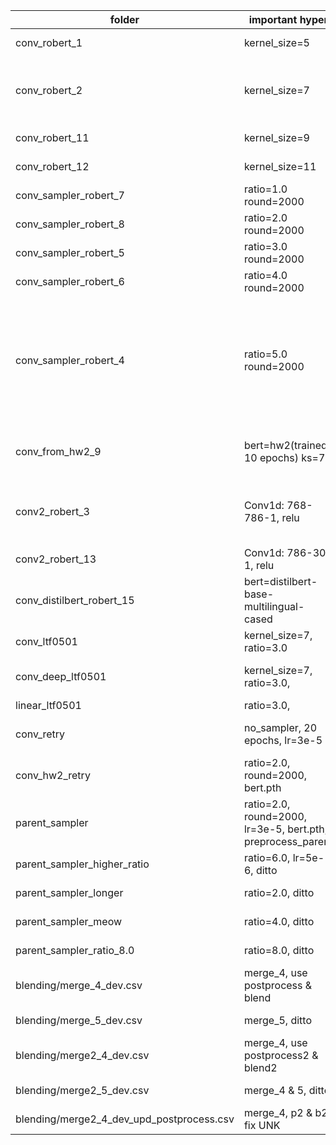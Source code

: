 
| folder | important hyper | info | comment |
| - | - | - | - |
| conv_robert_1 | kernel_size=5 | conv_dev.csv: 0.9218325073071548 | |
| conv_robert_2 | kernel_size=7 | conv_dev.csv: 0.9276401067479988, 30_conv_dev.csv: 0.9281865548354303 | larger kernel_size seems to work better, and pocket with CE loss is not good |
| conv_robert_11 | kernel_size=9 | conv_dev.csv: 0.9294573643410853 | |
| conv_robert_12 | kernel_size=11 | conv_dev.csv: 0.9289236243487101 | |
| conv_sampler_robert_7 | ratio=1.0 round=2000 | conv_sampler_dev.csv: 0.929838607192782 | |
| conv_sampler_robert_8 | ratio=2.0 round=2000 | conv_sampler_dev.csv: 0.9331681280975983 | |
| conv_sampler_robert_5 | ratio=3.0 round=2000 | conv_sampler_dev.csv: 0.9312364976490027 | |
| conv_sampler_robert_6 | ratio=4.0 round=2000 | conv_sampler_dev.csv: 0.9323929342991488 | | 
| conv_sampler_robert_4 | ratio=5.0 round=2000 | conv_sampler_dev.csv: 0.9320116914474523 | different ratios didn't have much difference except ratio=1.0. this might implies that we may not need sampler and model probably will not suffer from imbalanced data |
| conv_from_hw2_9 | bert=hw2(trained 10 epochs) ks=7 | conv_hw2_dev.csv: 0.9314398271699075, **conv_hw2_test.csv(pub): 0.93523** | loss decreases faster(dev_loss 0.21~ in 1200 steps |
| conv2_robert_3 | Conv1d: 768-786-1, relu | conv2_dev.csv: 0.9210700216037618, 30_conv2_dev.csv: 0.9288727919684839 | deeper conv layer didn't improve, and pocket with CE loss is not good |
| conv2_robert_13 | Conv1d: 786-30-1, relu | conv2_dev.csv: 0.9312401285333047 | |
| conv_distilbert_robert_15 | bert=distilbert-base-multilingual-cased | conv_dis_dev.csv: 0.9303977633752702 | | 
| conv_ltf0501 | kernel_size=7, ratio=3.0 | dev f1: 0.92911 | transfer learning from hw2 |
| conv_deep_ltf0501 | kernel_size=7, ratio=3.0, | dev f1: 0.92379 | transfer learning from hw2, CNN: 256 -> 64 -> 1 | 
| linear_ltf0501 | ratio=3.0, | dev f1: 0.89568 | linear is not good | 
| conv_retry | no_sampler, 20 epochs, lr=3e-5 | best loss: 0.19300 (**test f1: 0.93802**), best f1: 0.93791 (**test f1: 0.93386**) | improved preprocess |
| conv_hw2_retry | ratio=2.0, round=2000, bert.pth | best loss: 0.17028, best f1: 0.94039(**test f1: 0.94991**) | improved preprocess with bert |
| parent_sampler | ratio=2.0, round=2000, lr=3e-5, bert.pth, preprocess_parent | best loss: 0.05278, best f1:0.94723(**test f1: 0.95025**) | thres=0.3, preprocess_parent better, merge_5 |
| parent_sampler_higher_ratio | ratio=6.0, lr=5e-6, ditto | best loss: 0.04124, best f1: 0.96454 | thres=0.4, merge_4 |
| parent_sampler_longer | ratio=2.0, ditto | best loss: 0.03799, best f1: 0.96410 | thres=0.4, merge_4 |
| parent_sampler_meow | ratio=4.0, ditto | best loss: 0.04119, best f1: 0.96370 | thres=0.6, merge_4 |
| parent_sampler_ratio_8.0 | ratio=8.0, ditto | best loss: 0.04206, best f1: 0.96444 | thres=0.1, merge_4 |
| blending/merge_4_dev.csv | merge_4, use postprocess & blend | f1: 0.96589 | merge with best f1 pth |
| blending/merge_5_dev.csv | merge_5, ditto | f1: 0.96562 | merge with best f1 pth |
| blending/merge2_4_dev.csv | merge_4, use postprocess2 & blend2 | f1: 0.96980(**merge2_4_test.csv test f1: 0.97654**) | merge with best f1 pth |
| blending/merge2_5_dev.csv | merge_4 & 5, ditto | f1: 0.96931 | merge with best f1 pth |
| blending/merge2_4_dev_upd_postprocess.csv | merge_4, p2 & b2, fix UNK | f1: 0.97285(**test f1: ??**) | |
